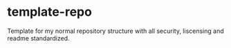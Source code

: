# template-repo
Template for my normal repository structure with all security, liscensing and readme standardized.
